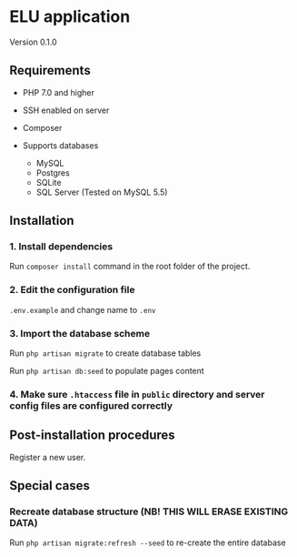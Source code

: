 # ELU application

Version 0.1.0

## Requirements

* PHP 7.0 and higher

* SSH enabled on server

* Composer
  
* Supports databases
  * MySQL
  * Postgres
  * SQLite
  * SQL Server
  (Tested on MySQL 5.5)
  
## Installation 

### 1. Install dependencies

Run `composer install` command in the root folder of the project.

### 2. Edit the configuration file

`.env.example`  and change name to `.env`

### 3. Import the database scheme

Run `php artisan migrate` to create database tables

Run `php artisan db:seed` to populate pages content

### 4. Make sure `.htaccess` file in `public` directory and server config files are configured correctly

## Post-installation procedures

Register a new user.

## Special cases 

### Recreate database structure (NB! THIS WILL ERASE EXISTING DATA)

Run `php artisan migrate:refresh --seed` to re-create the entire database